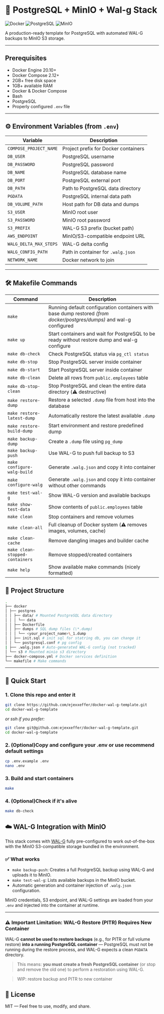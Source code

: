 # 🐘 PostgreSQL + MinIO + Wal-g Stack

![Docker](https://img.shields.io/badge/Docker-3.8-blue)
![PostgreSQL](https://img.shields.io/badge/PostgreSQL-13+-blue)
![MinIO](https://img.shields.io/badge/MinIO-Latest-green)

A production-ready template for PostgreSQL with automated WAL-G backups to MinIO S3 storage.

---

## Prerequisites

- Docker Engine 20.10+
- Docker Compose 2.12+
- 2GB+ free disk space
- 1GB+ available RAM
- Docker & Docker Compose
- Bash
- PostgreSQL
- Properly configured `.env` file

---

## ⚙️ Environment Variables (from `.env`)

| Variable               | Description                          |
| ---------------------- | ------------------------------------ |
| `COMPOSE_PROJECT_NAME` | Project prefix for Docker containers |
| `DB_USER`              | PostgreSQL username                  |
| `DB_PASSWORD`          | PostgreSQL password                  |
| `DB_NAME`              | PostgreSQL database name             |
| `DB_PORT`              | PostgreSQL external port             |
| `DB_PATH`              | Path to PostgreSQL data directory    |
| `PGDATA`               | PostgreSQL internal data path        |
| `DB_VOLUME_PATH`       | Host path for DB data and dumps      |
| `S3_USER`              | MinIO root user                      |
| `S3_PASSWORD`          | MinIO root password                  |
| `S3_PREFIX`            | WAL-G S3 prefix (bucket path)        |
| `AWS_ENDPOINT`         | MinIO/S3-compatible endpoint URL     |
| `WALG_DELTA_MAX_STEPS` | WAL-G delta config                   |
| `WALG_CONFIG_PATH`     | Path in container for `.walg.json`   |
| `NETWORK_NAME`         | Docker network to join               |

---

## 🛠️ Makefile Commands

| Command                         | Description                                                                                                          |
| ------------------------------- | -------------------------------------------------------------------------------------------------------------------- |
| `make`                          | Running default configuration containers with base dump restored _(from docker/postgres/dumps)_ and wal-g configured |
| `make up`                       | Start containers and wait for PostgreSQL to be ready without restore dump and wal-g configure                        |
| `make db-check`                 | Check PostgreSQL status via `pg_ctl status`                                                                          |
| `make db-stop`                  | Stop PostgreSQL server inside container                                                                              |
| `make db-start`                 | Start PostgreSQL server inside container                                                                             |
| `make db-clean`                 | Delete all rows from `public.employees` table                                                                        |
| `make db-stop-clean`            | Stop PostgreSQL and clean the entire data directory (⚠️ destructive)                                                 |
| `make restore-dump`             | Restore a selected `.dump` file from host into the database                                                          |
| `make restore-latest-dump`      | Automatically restore the latest available `.dump`                                                                   |
| `make restore-build-dump`       | Start environment and restore predefined dump                                                                        |
| `make backup-dump`              | Create a `.dump` file using `pg_dump`                                                                                |
| `make backup-push`              | Use WAL-G to push full backup to S3                                                                                  |
| `make configure-walg-build`     | Generate `.walg.json` and copy it into container                                                                     |
| `make configure-walg`           | Generate `.walg.json` and copy it into container without other commands                                              |
| `make test-wal-g`               | Show WAL-G version and available backups                                                                             |
| `make show-test-data`           | Show contents of `public.employees` table                                                                            |
| `make clean`                    | Stop containers and remove volumes                                                                                   |
| `make clean-all`                | Full cleanup of Docker system (⚠️ removes images, volumes, cache)                                                    |
| `make clean-cache`              | Remove dangling images and builder cache                                                                             |
| `make clean-stopped-containers` | Remove stopped/created containers                                                                                    |
| `make help`                     | Show available make commands (nicely formatted)                                                                      |

## 📁 Project Structure

```bash
.
├── docker
│ ├── postgres
│ │ ├── data/ # Mounted PostgreSQL data directory
│ │ │ └── data
│ │ ├── Dockerfile
│ │ ├── dumps # SQL dump files (\*.dump)
│ │ │ └── <your_project_name>\_1.dump
│ │ ├── init.sql # init sql for statring db, you can change it
│ │ └── postgresql.conf # pg config
| ├── .walg.json # Auto-generated WAL-G config (not tracked)
│ └── s3 # Mounted minio s3 directory
├── docker-compose.yml # Docker services definition
└── makefile # Make commands
```

---

## 🚀 Quick Start

### 1. Clone this repo and enter it

```bash
git clone https://github.com/ejexxeffer/docker-wal-g-template.git
cd docker-wal-g-template
```

_or ssh if you prefer:_

```bash
git clone git@github.com:ejexxeffer/docker-wal-g-template.git
cd docker-wal-g-template
```

### 2. (Optional)Copy and configure your .env or use recommend default settings

```bash
cp .env.example .env
nano .env
```

### 3. Build and start containers

```bash
make
```

### 4. (Optional)Check if it's alive

```bash
make db-check
```

## ☁️ WAL-G Integration with MinIO

This stack comes with [WAL-G](https://github.com/wal-g/wal-g) fully pre-configured to work out-of-the-box with the MinIO S3-compatible storage bundled in the environment.

### ✅ What works

- `make backup-push`: Creates a full PostgreSQL backup using WAL-G and uploads it to MinIO.
- `make test-wal-g`: Lists available backups in the MinIO bucket.
- Automatic generation and container injection of `.walg.json` configuration.

MinIO credentials, S3 endpoint, and WAL-G settings are loaded from your `.env` and injected into the container at runtime.

---

### ⚠️ Important Limitation: WAL-G Restore (PITR) Requires New Container

WAL-G **cannot be used to restore backups** (e.g., for PITR or full volume restore) **into a running PostgreSQL container** — PostgreSQL must not be running during the restore process, and WAL-G expects a clean `PGDATA` directory.

> This means: **you must create a fresh PostgreSQL container** (or stop and remove the old one) to perform a restoration using WAL-G.

> WIP: restore backup and PITR to new container

## 📖 License

MIT — Feel free to use, modify, and share.

